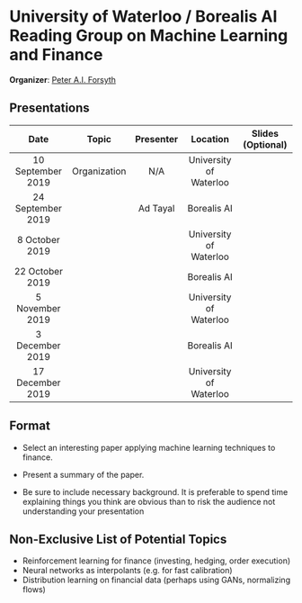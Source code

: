 # University of Waterloo / Borealis AI Reading Group on Machine Learning and Finance

**Organizer**: [Peter A.I. Forsyth](mailto:peter.forsyth@borealisai.com)

## Presentations

|Date| Topic | Presenter| Location| Slides (Optional) | 
|:----------------:|:----------------------------------------:|:----------:|:------:|:-------:|
| 10 September 2019 | Organization | N/A | University of Waterloo| 
| 24 September 2019 | |Ad Tayal | Borealis AI |
| 8 October 2019 | | | University of Waterloo |
| 22 October 2019 || | Borealis AI |
| 5 November 2019 | | | University of Waterloo |
| 3 December 2019 | | | Borealis AI |
| 17 December 2019 | | | University of Waterloo |

## Format

* Select an interesting paper applying machine learning techniques to finance.

* Present a summary of the paper.

* Be sure to include necessary background.  It is preferable to spend time explaining things you think are obvious than to risk the audience not understanding your presentation

## Non-Exclusive List of Potential Topics
* Reinforcement learning for finance (investing, hedging, order execution)
* Neural networks as interpolants (e.g. for fast calibration)
* Distribution learning on financial data (perhaps using GANs, normalizing flows)
